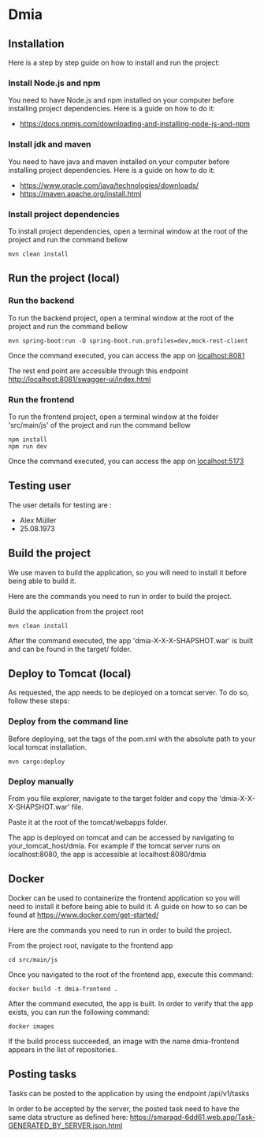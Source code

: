 # Dmia

## Installation
Here is a step by step guide on how to install and run the project:

### Install Node.js and npm
You need to have Node.js and npm installed on your computer before installing project dependencies. Here is a guide on how to do it:
- https://docs.npmjs.com/downloading-and-installing-node-js-and-npm

### Install jdk and maven
You need to have java and maven installed on your computer before installing project dependencies. Here is a guide on how to do it:
- https://www.oracle.com/java/technologies/downloads/
- https://maven.apache.org/install.html

### Install project dependencies
To install project dependencies, open a terminal window at the root of the project and run the command bellow
```
mvn clean install
```

## Run the project (local)

### Run the backend
To run the backend project, open a terminal window at the root of the project and run the command bellow
```
mvn spring-boot:run -D spring-boot.run.profiles=dev,mock-rest-client
```
Once the command executed, you can access the app on [localhost:8081](http://localhost:8081)

The rest end point are accessible through this endpoint [http://localhost:8081/swagger-ui/index.html](http://localhost:8081/swagger-ui/index.html)

### Run the frontend
To run the frontend project, open a terminal window at the folder 'src/main/js' of the project and run the command bellow
```
npm install
npm run dev
```
Once the command executed, you can access the app on [localhost:5173](http://localhost:5173)


## Testing user
The user details for testing are :
- Alex Müller
- 25.08.1973

## Build the project
We use maven to build the application, so you will need to install it before being able to build it.

Here are the commands you need to run in order to build the project.

Build the application from the project root
```
mvn clean install
```

After the command executed, the app 'dmia-X-X-X-SHAPSHOT.war' is built and can be found in the target/ folder.

## Deploy to Tomcat (local)
As requested, the app needs to be deployed on a tomcat server. To do so, follow these steps:

### Deploy from the command line
Before deploying, set the tags </home> of the pom.xml with the absolute path to your local tomcat installation.

```
mvn cargo:deploy
```

### Deploy manually
From you file explorer, navigate to the target folder and copy the 'dmia-X-X-X-SHAPSHOT.war' file.

Paste it at the root of the tomcat/webapps folder.

The app is deployed on tomcat and can be accessed by navigating to your_tomcat_host/dmia. For example if the tomcat server runs on localhost:8080, the app is accessible at localhost:8080/dmia

## Docker
Docker can be used to containerize the frontend application so you will need to install it before being able to build it. A guide on how to so can be found at https://www.docker.com/get-started/

Here are the commands you need to run in order to build the project.

From the project root, navigate to the frontend app
```
cd src/main/js
```

Once you navigated to the root of the frontend app, execute this command:
```
docker build -t dmia-frontend .
```
After the command executed, the app is built. In order to verify that the app exists, you can run the following command:
```
docker images
```
If the build process succeeded, an image with the name dmia-frontend appears in the list of repositories.

## Posting tasks

Tasks can be posted to the application by using the endpoint /api/v1/tasks

In order to be accepted by the server, the posted task need to have the same data structure as defined here: https://smaragd-6dd61.web.app/Task-GENERATED_BY_SERVER.json.html
